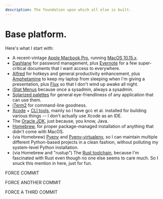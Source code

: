 ```yaml
---
description: The foundation upon which all else is built.
---
```


# Base platform.

Here's what I start with:

* A recent-vintage [Apple Macbook Pro](https://www.apple.com/macbook-pro/), running [MacOS 10.15.x](https://www.apple.com/macos/catalina/). 
* [Dashlane](https://www.dashlane.com/) for password management, plus [Evernote](https://evernote.com/) for a few super-critical documents that I want access to everywhere. 
* [Alfred](https://www.alfredapp.com/) for hotkeys and general productivity enhancement, plus [Amphetamine](https://apps.apple.com/us/app/amphetamine/id937984704) to keep my laptop from sleeping when I'm giving a presentation, plus [Flux](https://justgetflux.com/) so that I don't wind up awake all night. 
* [iStat Menus](https://bjango.com/mac/istatmenus/) because once a sysadmin, always a sysadmin. 
* [Solarized palettes](https://ethanschoonover.com/solarized/) for general eye-friendliness of any application that can use them. 
* [iTerm2](https://www.iterm2.com/) for command-line goodness. 
* [Xcode](https://developer.apple.com/xcode/) + [CLI tools](https://medium.com/flawless-app-stories/install-command-line-tools-on-macos-catalina-anansewaa-com-6f8c63120fd8), mainly so I have gcc et al. installed for building various things -- I don't actually use Xcode as an IDE. 
* The [Oracle JDK](https://www.oracle.com/java/technologies/javase-downloads.html), just because, you know, Java. 
* [Homebrew](https://brew.sh/), for proper package-managed installation of anything that didn't come with MacOS. 
* \(via Homebrew\) [Pyenv](https://github.com/pyenv/pyenv) and [Pyenv-virtualenv](https://github.com/pyenv/pyenv-virtualenv), so I can maintain multiple different Python-based projects in a clean fashion, without polluting my system-level Python installation. 
* \(via Homebrew and "rustup"\) The [Rust toolchain](https://www.rust-lang.org/), because I'm fascinated with Rust even though no one else seems to care much. So I snuck this mention in here, just for fun.

FORCE COMMIT

FORCE ANOTHER COMMIT

FORCE A THIRD COMMIT







